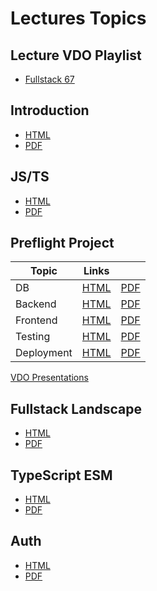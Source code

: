# Lectures Topics

## Lecture VDO Playlist

- [Fullstack 67](https://www.youtube.com/playlist?list=PLNGLpHQhvGrvzLjbYcFZQ9ljsHMpq9pTg)

## Introduction

- [HTML](/src/T01_intro/T01.html)
- [PDF](/src/T01_intro/T01.pdf)

## JS/TS

- [HTML](/src/T02_js_ts/T02.html)
- [PDF](/src/T02_js_ts/T02.pdf)

## Preflight Project

| Topic      | Links                                 |                                     |
| ---------- | ------------------------------------- | ----------------------------------- |
| DB         | [HTML](/src/T03_pf_db/T03.html)       | [PDF](/src/T03_pf_db/T03.pdf)       |
| Backend    | [HTML](/src/T04_pf_backend/T04.html)  | [PDF](/src/T04_pf_backend/T04.pdf)  |
| Frontend   | [HTML](/src/T05_pf_frontend/T05.html) | [PDF](/src/T05_pf_frontend/T05.pdf) |
| Testing    | [HTML](/src/T06_pf_testing/T06.html)  | [PDF](/src/T06_pf_testing/T06.pdf)  |
| Deployment | [HTML](/src/T07_pf_deploy/T07.html)   | [PDF](/src/T07_pf_deploy/T07.pdf)   |

[VDO Presentations](https://youtube.com/playlist?list=PLNGLpHQhvGrsBYoetbinh5A02H59bneg6&si=iem2GAucPrCtWg4y)

## Fullstack Landscape

- [HTML](/src/T08_landscape/T08.html)
- [PDF](/src/T08_landscape/T08.pdf)

## TypeScript ESM

- [HTML](/src/T09_ts_esm/T09.html)
- [PDF](/src/T09_ts_esm/T09.pdf)

## Auth

- [HTML](/src/T10_auth/T10.html)
- [PDF](/src/T10_auth/T10.pdf)
